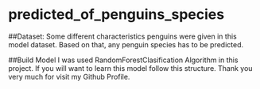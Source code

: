 # predicted_of_penguins_species

##Dataset: 
Some different characteristics penguins were given in this model dataset. 
Based on that, any penguin species has to be predicted.

##Build Model
I was used RandomForestClasification Algorithm in this project. If you will want to learn this model follow this structure. Thank you very much for visit my Github Profile.
